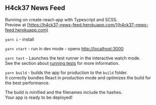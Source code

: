 ## H4ck37 News Feed

Running on create-react-app with Typescript and SCSS.\
Preview at [https://h4ck37-news-feed.herokuapp.com/](h4ck37-news-feed.herokuapp.com)

`yarn i` - install

`yarn start` - run in dev mode - opens [http://localhost:3000](http://localhost:3000)

`yarn test` - Launches the test runner in the interactive watch mode.\
See the section about [running tests](https://facebook.github.io/create-react-app/docs/running-tests) for more information.

`yarn build` - builds the app for production to the `build` folder.\
It correctly bundles React in production mode and optimizes the build for the best performance.

The build is minified and the filenames include the hashes.\
Your app is ready to be deployed!
